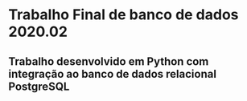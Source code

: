 # Trabalho Final de banco de dados 2020.02

## Trabalho desenvolvido em Python com integração ao banco de dados relacional PostgreSQL
